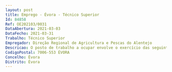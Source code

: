 ```yaml
--- 
layout: post
title: Emprego - Évora - Técnico Superior
Id: 84858
Ref: OE202103/0031
DataAbertura: 2021-03-03
DataFecho: 2021-03-31
Trabalho: Técnico Superior
Empregador: Direção Regional de Agricultura e Pescas do Alentejo
Descricao: O posto de trabalho a ocupar envolve o exercício das seguintes funções da carreira e categoria de Técnico Superior, associadas às competências adstritas ao Serviço Regional do Alentejo Central  Análise e acompanhamento de projetos no âmbito dos Programas PRODER, VITIS e PDR2020  Análise de pedidos de pagamento e emissão das respetivas autorizações de pagamento para os  Programas  e Regulamentos acima identificados  Realização de verificações físicas aos projetos aprovados no âmbito dos programas referidos  Relatórios e informações de enquadramento de questões concretas relacionadas com o investimento  Reforma antecipada e cessação da atividade  Organizações de Produtores (análise e elaboração de relatórios e informações no âmbito das Organizações de Produtores e respetivos Programas Operacionais)
CodigoPostal: 7006-553 ÉVORA
Concelho: Évora
Distrito: Évora
--- 
```

